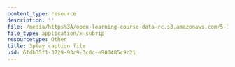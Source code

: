 ```yaml
---
content_type: resource
description: ''
file: /media/https%3A/open-learning-course-data-rc.s3.amazonaws.com/5-111sc-principles-of-chemical-science-fall-2014/6fdb35f1372993c93c0ce900485c9c21_f6Z99Gu6XEE.srt
file_type: application/x-subrip
resourcetype: Other
title: 3play caption file
uid: 6fdb35f1-3729-93c9-3c0c-e900485c9c21
---
```

